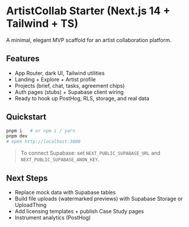 # ArtistCollab Starter (Next.js 14 + Tailwind + TS)

A minimal, elegant MVP scaffold for an artist collaboration platform.

## Features
- App Router, dark UI, Tailwind utilities
- Landing + Explore + Artist profile
- Projects (brief, chat, tasks, agreement chips)
- Auth pages (stubs) + Supabase client wiring
- Ready to hook up PostHog, RLS, storage, and real data

## Quickstart
```bash
pnpm i   # or npm i / yarn
pnpm dev
# open http://localhost:3000
```
> To connect Supabase: set `NEXT_PUBLIC_SUPABASE_URL` and `NEXT_PUBLIC_SUPABASE_ANON_KEY`.

## Next Steps
- Replace mock data with Supabase tables
- Build file uploads (watermarked previews) with Supabase Storage or UploadThing
- Add licensing templates + publish Case Study pages
- Instrument analytics (PostHog)
